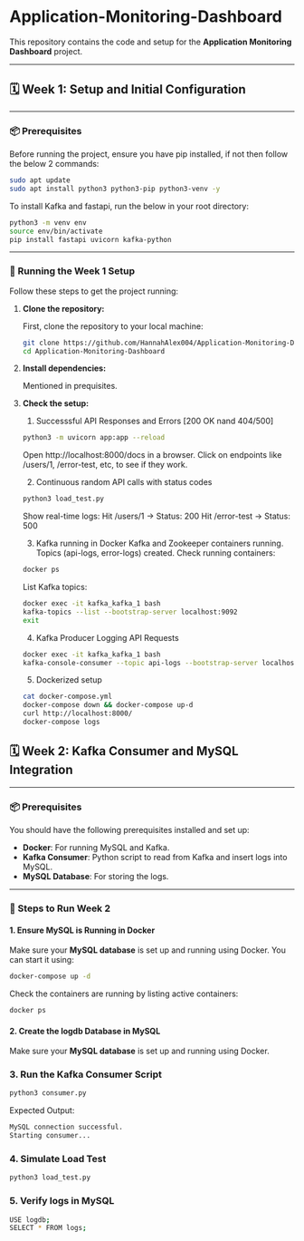 # Application-Monitoring-Dashboard

This repository contains the code and setup for the **Application Monitoring Dashboard** project. 

---

## 🗓️ Week 1: Setup and Initial Configuration


---

### 📦 Prerequisites

Before running the project, ensure you have pip installed, if not then follow the below 2 commands:
```bash
sudo apt update 
sudo apt install python3 python3-pip python3-venv -y 
```
To install Kafka and fastapi, run the below in your root directory:
```bash
python3 -m venv env 
source env/bin/activate 
pip install fastapi uvicorn kafka-python 
```
---

### 🚀 Running the Week 1 Setup

Follow these steps to get the project running:

1. **Clone the repository:**

    First, clone the repository to your local machine:

    ```bash
    git clone https://github.com/HannahAlex004/Application-Monitoring-Dashboard.git
    cd Application-Monitoring-Dashboard
    ```

2. **Install dependencies:**

   Mentioned in prequisites.

3. **Check the setup:**

    1. Successsful API Responses and Errors [200 OK nand 404/500]
    ```bash
    python3 -m uvicorn app:app --reload
    ```
    Open http://localhost:8000/docs in a browser. 
    Click on endpoints like /users/1, /error-test, etc, to see if they work. 
    
    2. Continuous random API calls with status codes
    ```bash
    python3 load_test.py
    ```
    Show real-time logs: 
            Hit /users/1 → Status: 200 
            Hit /error-test → Status: 500 
    
    3. Kafka running in Docker
    Kafka and Zookeeper containers running. 
    Topics (api-logs, error-logs) created.
    Check running containers:
     ```bash
    docker ps
    ```
    List Kafka topics:
     ```bash
    docker exec -it kafka_kafka_1 bash 
    kafka-topics --list --bootstrap-server localhost:9092 
    exit 
    ```

    4. Kafka Producer Logging API Requests
    ```bash
    docker exec -it kafka_kafka_1 bash 
    kafka-console-consumer --topic api-logs --bootstrap-server localhost:9092
    ```

    5. Dockerized setup
    ```bash
    cat docker-compose.yml
    docker-compose down && docker-compose up-d
    curl http://localhost:8000/
    docker-compose logs
    ```

## 🗓️ Week 2: Kafka Consumer and MySQL Integration
---

### 📦 Prerequisites
You should have the following prerequisites installed and set up:

- **Docker**: For running MySQL and Kafka.
- **Kafka Consumer**: Python script to read from Kafka and insert logs into MySQL.
- **MySQL Database**: For storing the logs.
---
### 🚀 Steps to Run Week 2

#### 1. Ensure MySQL is Running in Docker

Make sure your **MySQL database** is set up and running using Docker. You can start it using:

```bash
docker-compose up -d
```
Check the containers are running by listing active containers:
```bash
docker ps
```
#### 2. Create the logdb Database in MySQL

Make sure your **MySQL database** is set up and running using Docker. 

### 3. Run the Kafka Consumer Script
```bash
python3 consumer.py
```
Expected Output:
```bash
MySQL connection successful.
Starting consumer...
```
### 4. Simulate Load Test
```bash
python3 load_test.py
```
### 5. Verify logs in MySQL
```bash
USE logdb;
SELECT * FROM logs;
```
